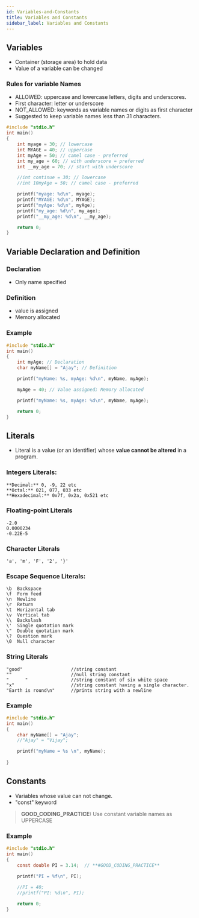 ```yaml
---
id: Variables-and-Constants
title: Variables and Constants
sidebar_label: Variables and Constants
---
```



## Variables

- Container (storage area) to hold data
- Value of a variable can be changed

### Rules for variable Names
-  ALLOWED: uppercase and lowercase letters, digits and underscores.
- First character: letter or underscore
- NOT_ALLOWED: keywords as variable names or digits as first character
- Suggested to keep variable names less than 31 characters.

```c
#include "stdio.h"
int main() 
{
    int myage = 30; // lowercase
    int MYAGE = 40; // uppercase
    int myAge = 50; // camel case - preferred
    int my_age = 60; // with underscore = preferred
    int __my_age = 70; // start with underscore

    //int continue = 30; // lowercase
    //int 10myAge = 50; // camel case - preferred    

    printf("myage: %d\n", myage);
    printf("MYAGE: %d\n", MYAGE);
    printf("myAge: %d\n", myAge);
    printf("my_age: %d\n", my_age);
    printf("__my_age: %d\n", __my_age);

    return 0;
}
```

## Variable Declaration and Definition

### Declaration 
- Only name specified


### Definition
- value is assigned 
- Memory allocated

### Example

```c
#include "stdio.h"
int main()
{
    int myAge; // Declaration
    char myName[] = "Ajay"; // Definition

    printf("myName: %s, myAge: %d\n", myName, myAge);

    myAge = 40; // Value assigned; Memory allocated

    printf("myName: %s, myAge: %d\n", myName, myAge);

    return 0;
}
```


## Literals

- Literal is a value (or an identifier) whose **value cannot be altered** in a program.

### Integers Literals: 

```
**Decimal:** 0, -9, 22 etc
**Octal:** 021, 077, 033 etc
**Hexadecimal:** 0x7f, 0x2a, 0x521 etc
```

### Floating-point Literals

```
-2.0
0.0000234
-0.22E-5
```

### Character Literals

```
'a', 'm', 'F', '2', '}'
```

### Escape Sequence Literals:

```
\b	Backspace
\f	Form feed
\n	Newline
\r	Return
\t	Horizontal tab
\v	Vertical tab
\\	Backslash
\'	Single quotation mark
\"	Double quotation mark
\?	Question mark
\0	Null character
```

### String Literals

```
"good"                  //string constant
""                      //null string constant
"      "                //string constant of six white space
"x"                     //string constant having a single character.
"Earth is round\n"      //prints string with a newline
```

### Example
```c
#include "stdio.h"
int main() 
{
    char myName[] = "Ajay";
    //"Ajay" = "Vijay";

    printf("myName = %s \n", myName);
  
}
```

## Constants
- Variables whose value can not change.
- "const" keyword

> **GOOD_CODING_PRACTICE:** Use constant variable names as UPPERCASE

### Example

```c
#include "stdio.h"
int main() 
{
    const double PI = 3.14;  // **#GOOD_CODING_PRACTICE**
    
    printf("PI = %f\n", PI);

    //PI = 40;
    //printf("PI: %d\n", PI);

    return 0;
}
```
